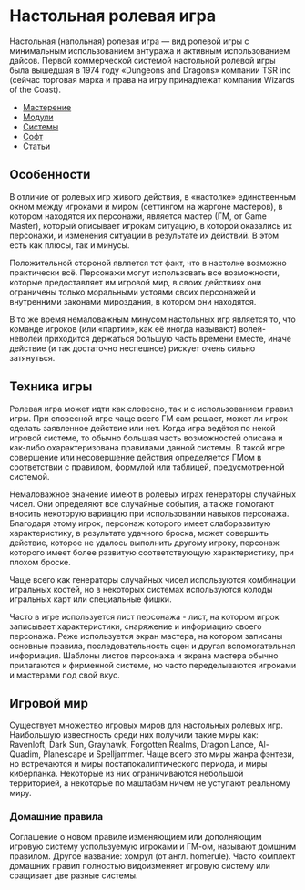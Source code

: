 # Настольная ролевая игра

Настольная (напольная) ролевая игра — вид ролевой игры с минимальным использованием антуража и активным использованием дайсов. Первой коммерческой системой настольной ролевой игры была вышедшая в 1974 году «Dungeons and Dragons» компании TSR inc (сейчас торговая марка и права на игру принадлежат компании Wizards of the Coast).

* [Мастерение](./Мастерение/index.md)
* [Модули](./Модули/index.md)
* [Системы](./Системы/index.md)
* [Софт](./Софт/index.md)
* [Статьи](./Статьи/index.md)

## Особенности

В отличие от ролевых игр живого действия, в «настолке» единственным окном между игроками и миром (сеттингом на жаргоне мастеров), в котором находятся их персонажи, является мастер (ГМ, от Game Master), который описывает игрокам ситуацию, в которой оказались их персонажи, и изменения ситуации в результате их действий. В этом есть как плюсы, так и минусы.

Положительной стороной является тот факт, что в настолке возможно практически всё. Персонажи могут использовать все возможности, которые предоставляет им игровой мир, в своих действиях они ограничены только моральными устоями своих персонажей и внутренними законами мироздания, в котором они находятся.

В то же время немаловажным минусом настольных игр является то, что команде игроков (или «партии», как её иногда называют) волей-неволей приходится держаться большую часть времени вместе, иначе действие (и так достаточно неспешное) рискует очень сильно затянуться.

## Техника игры

Ролевая игра может идти как словесно, так и с использованием правил игры. При словесной игре чаще всего ГМ сам решает, может ли игрок сделать заявленное действие или нет. Когда игра ведётся по некой игровой системе, то обычно большая часть возможностей описана и как-либо охарактеризована правилами данной системы. В такой игре совершение или несовершение действия определяется ГМом в соответствии с правилом, формулой или таблицей, предусмотренной системой.

Немаловажное значение имеют в ролевых играх генераторы случайных чисел. Они определяют все случайные события, а также помогают вносить некоторую вариацию при использовании навыков персонажа. Благодаря этому игрок, персонаж которого имеет слаборазвитую характеристику, в результате удачного броска, может совершить действие, которое не удалось выполнить другому игроку, персонаж которого имеет более развитую соответствующую характеристику, при плохом броске.

Чаще всего как генераторы случайных чисел используются комбинации игральных костей, но в некоторых системах используются колоды игральных карт или специальные фишки.

Часто в игре используется лист персонажа - лист, на котором игрок записывает характеристики, снаряжение и информацию своего персонажа. Реже используется экран мастера, на котором записаны основные правила, последовательность сцен и другая вспомогательная информация. Шаблоны листов персонажа и экрана мастера обычно прилагаются к фирменной системе, но часто переделываются игроками и мастерами под свой вкус.

## Игровой мир

Существует множество игровых миров для настольных ролевых игр. Наибольшую известность среди них получили такие миры как: Ravenloft, Dark Sun, Grayhawk, Forgotten Realms, Dragon Lance, Al-Quadim, Planescape и Spelljammer. Чаще всего это миры жанра фэнтези, но встречаются и миры постапокалиптического периода, и миры киберпанка. Некоторые из них ограничиваются небольшой территорией, а некоторые по маштабам ничем не уступают реальному миру.

### Домашние правила

Соглашение о новом правиле изменяющием или дополняющим игровую систему успользуемую игроками и ГМ-ом, называют домшним правилом. Другое название: хомрул (от англ. homerule). Часто комплект домашних правил полностью видоизменяет игровую систему или сращивает две разные системы.
